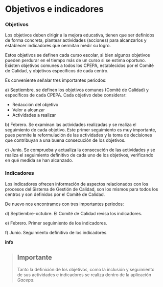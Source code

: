 # Objetivos e indicadores

### Objetivos

Los objetivos deben dirigir a la mejora educativa, tienen que ser definidos de forma concreta, plantear actividades \(acciones\) para alcanzarlos y establecer indicadores que oermitan medir su logro.

Estos objetivos se definen cada curso escolar, si bien algunos objetivos pueden perdurar en el tiempo más de un curso si se estima oportuno. Existen objetivos comunes a todos los CPEPA, establecidos por el Comité de Calidad, y objetivos específicos de cada centro.

Es conveniente señalar tres importantes periodos:

a\) Septiembre, se definen los objetivos comunes \(Comité de Calidad\) y específicos de cada CPEPA. Cada objetivo debe considerar:

* Redacción del objetivo
* Valor a alcanzar
* Actividades a realizar

b\) Febrero. Se examinan las actividades realizadas y se realiza el seguimiento de cada objetivo. Este primer seguimiento es muy importante, pues permite la reformulación de las actividades y la toma de decisiones que contribuyan a una buena consecución de los objetivos.

c\) Junio. Se comprueba y actualiza la consecución de las actividades y se realiza el seguimiento definitivo de cada uno de los objetivos, verificando en qué medida se han alcanzado.

### Indicadores

Los indicadores ofrecen información de aspectos relacionados con los procesos del Sistema de Gestión de Calidad, son los mismos para todos los centros y son definidos por el Comité de Calidad.

De nuevo nos encontramos con tres importantes periodos:

d\) Septiembre-octubre. El Comité de Calidad revisa los indicadores.

e\) Febrero. Primer seguimiento de los indicadores.

f\) Junio. Seguimiento definitivo de los indicadores.



**info**

> ## Importante
>
> Tanto la definición de los objetivos, como la inclusión y seguimiento de sus actividades e indicadores se realiza dentro de la aplicación _Gacepa_.



